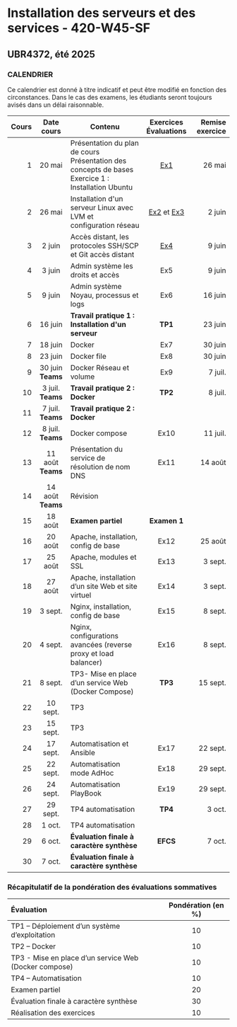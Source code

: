 # Installation des serveurs et des services - 420-W45-SF
## UBR4372, été 2025

### CALENDRIER

Ce calendrier est donné à titre indicatif et peut être modifié en fonction des circonstances. Dans le cas des examens, les étudiants seront toujours avisés dans un délai raisonnable.  

|Cours	|Date cours |Contenu|Exercices <br> Évaluations|  Remise exercice   |
|----------:|:-------------:|----------------|:------:|------:|
|1|	20 mai|Présentation du plan de cours <br> Présentation des concepts de bases <br> Exercice 1 : Installation Ubuntu|[Ex1](Exercices/Exercice01_InstallationClient.md)|26 mai|
|2|	26 mai|Installation d'un serveur Linux avec LVM et configuration réseau	 |[Ex2](Exercices/Exercice02_InstallationServeur.md) et [Ex3](Exercices/Exercice03_GestionLVM.md)|2 juin|
|3| 2 juin |Accès distant, les protocoles SSH/SCP et Git accès distant |[Ex4](Exercices/Exercice04_PriseEnMainSrv.md)|9 juin|
|4| 3 juin |Admin système les droits et accès |Ex5|9 juin|
|5|	 9 juin |Admin système Noyau, processus et logs |Ex6|16 juin|
|6|	 16 juin |**Travail pratique 1 : Installation d'un serveur** |**TP1**|23 juin|
|7|	 18 juin |Docker	 |Ex7|30 juin|
|8|	 23 juin |Docker file	 |Ex8 |30 juin|
|9|	 30 juin <br> **Teams** |Docker Réseau et volume|Ex9 |7 juil.|
|10| 3 juil. <br> **Teams** |**Travail pratique 2 : Docker** |**TP2**|8 juil.|
|11| 7 juil. <br> **Teams** |**Travail pratique 2 : Docker** | ||
|12| 8 juil. <br> **Teams** |Docker compose |Ex10|11 juil.|
|13| 11 août <br> **Teams** |	Présentation du service de résolution de nom DNS |Ex11|14 août|
|14| 14 août <br> **Teams** | Révision	 |||
|15| 18 août |	**Examen partiel** |**Examen 1**||
|16| 20 août |	Apache, installation, config de base|Ex12|25 août|
|17| 25 août |	Apache, modules et SSL	 |Ex13|3 sept.|
|18| 27 août |	Apache, installation d’un site Web et site virtuel|Ex14|3 sept.|
|19| 3 sept. |	Nginx, installation, config de base|Ex15|8 sept.|
|20| 4 sept. |	Nginx, configurations avancées (reverse proxy et load balancer) |Ex16|8 sept.|  
|21| 8 sept. | TP3- Mise en place d’un service Web (Docker Compose)|**TP3**|15 sept.|
|22| 10 sept. |	TP3	|||
|23| 15 sept. | TP3	|||
|24| 17 sept. | Automatisation et Ansible|Ex17|22 sept.|
|25| 22 sept. |Automatisation mode AdHoc|Ex18|29 sept.|
|26| 24 sept. |	Automatisation PlayBook	|Ex19|29 sept.|
|27| 29 sept. |	 TP4 automatisation	|**TP4**|3 oct.|
|28| 1 oct. |	 TP4 automatisation	|||
|29| 6 oct. |	**Évaluation finale à caractère synthèse**|**EFCS**|7 oct.|
|30| 7 oct. |	**Évaluation finale à caractère synthèse** || |

### Récapitulatif de la pondération des évaluations sommatives

|Évaluation | Pondération (en %) |
|:-------------|:------:|
|TP1 – Déploiement d’un système d’exploitation| 10|
|TP2 – Docker	|10|
|TP3 - Mise en place d’un service Web (Docker compose)| 10|
|TP4 – Automatisation	| 10|
|Examen partiel	| 20|
|Évaluation finale à caractère synthèse	 |30|
|Réalisation des exercices	|10|
